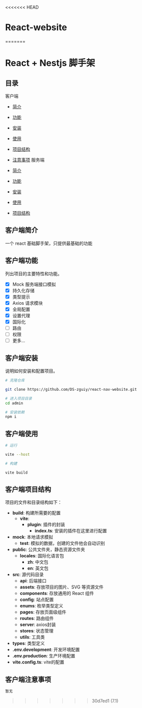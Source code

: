 <<<<<<< HEAD
# React-website
=======
# React + Nestjs 脚手架

## 目录

客户端

- [简介](#客户端简介)
- [功能](#客户端功能)
- [安装](#客户端安装)
- [使用](#客户端使用)
- [项目结构](#客户端项目结构)
- [注意事项](#客户端注意事项)
服务端

- [简介](#简介)
- [功能](#功能)
- [安装](#安装)
- [使用](#使用)
- [项目结构](#项目结构)

## 客户端简介

一个 react 基础脚手架，只提供最基础的功能

## 客户端功能

列出项目的主要特性和功能。

- [x] Mock 服务端接口模拟
- [x] 持久化存储
- [x] 类型提示
- [x] Axios 请求模块
- [x] 全局配置
- [x] 设置代理
- [x] 国际化
- [ ] 路由
- [ ] 权限
- [ ] 更多...

## 客户端安装

说明如何安装和配置项目。

```bash
# 克隆仓库

git clone https://github.com/DS-zguiy/react-nav-website.git

# 进入项目目录
cd admin

# 安装依赖
npm i

```

## 客户端使用

```bash
# 运行

vite --host

# 构建

vite build


```

## 客户端项目结构

项目的文件和目录结构如下：
- **build**: 构建所需要的配置
    - **vite**: 
        - **plugin**: 插件的封装
            - **index.ts**: 安装的插件在这里进行配置
- **mock**: 本地请求模拟
    - **test**: 模拟的数据，创建的文件他会自动识别
- **public**: 公共文件夹，静态资源文件夹
    - **locales**: 国际化语言包
        - **zh**: 中文包
        - **en**: 英文包
- **src**: 源代码目录
    - **api**: 后端接口
    - **assets**: 存放项目的图片、SVG 等资源文件
    - **components**: 存放通用的 React 组件
    - **config**: 站点配置
    - **enums**: 枚举类型定义
    - **pages**: 存放页面级组件
    - **routes**: 路由组件
    - **server**: axios封装
    - **stores**: 状态管理
    - **utils**: 工具类
- **types**: 类型定义
- **.env.development**: 开发环境配置
- **.env.production**: 生产环境配置
- **vite.config.ts**: vite的配置



## 客户端注意事项
```bash
暂无

```
>>>>>>> 30d7ed1 (7.1)
